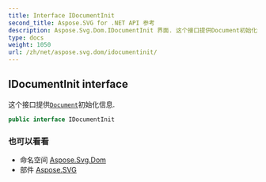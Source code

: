 ```yaml
---
title: Interface IDocumentInit
second_title: Aspose.SVG for .NET API 参考
description: Aspose.Svg.Dom.IDocumentInit 界面. 这个接口提供Document初始化信息.
type: docs
weight: 1050
url: /zh/net/aspose.svg.dom/idocumentinit/
---
```

## IDocumentInit interface

这个接口提供[`Document`](../document/)初始化信息.

```csharp
public interface IDocumentInit
```

### 也可以看看

* 命名空间 [Aspose.Svg.Dom](../../aspose.svg.dom/)
* 部件 [Aspose.SVG](../../)


